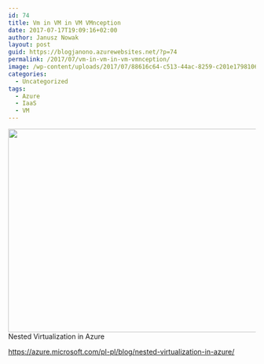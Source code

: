 ```yaml
---
id: 74
title: Vm in VM in VM VMnception
date: 2017-07-17T19:09:16+02:00
author: Janusz Nowak
layout: post
guid: https://blogjanono.azurewebsites.net/?p=74
permalink: /2017/07/vm-in-vm-in-vm-vmnception/
image: /wp-content/uploads/2017/07/88616c64-c513-44ac-8259-c201e1798106.png
categories:
  - Uncategorized
tags:
  - Azure
  - IaaS
  - VM
---
```

<p lang="en">
  <img class="alignnone size-medium" src="https://azurecomcdn.azureedge.net/mediahandler/acomblog/media/Default/blog/88616c64-c513-44ac-8259-c201e1798106.png" width="750" height="413" />Nested Virtualization in Azure
</p>

<p lang="en">
  <a href="https://azure.microsoft.com/pl-pl/blog/nested-virtualization-in-azure/">https://azure.microsoft.com/pl-pl/blog/nested-virtualization-in-azure/</a>
</p>
